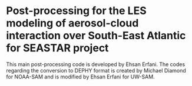 # Post-processing for the LES modeling of aerosol-cloud interaction over South-East Atlantic for SEASTAR project
This main post-processing code is developed by Ehsan Erfani.
The codes regarding the conversion to DEPHY format is created by Michael Diamond for NOAA-SAM and is modified by Ehsan Erfani for UW-SAM.



